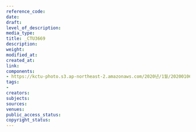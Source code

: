 ```yaml
---
reference_code: 
date: 
draft: 
level_of_description: 
media_type: 
title: _CTU3669
description: 
weight: 
modified_at: 
created_at: 
link: 
components:
- https://kctu-photo.s3.ap-northeast-2.amazonaws.com/2020년/1월/20200106_마사회+고+문중원+기수+죽음의+진상규명과+책임자+처벌+위한+시민대책위원회+청와대+상여+행진/_CTU3669.jpg
tags:
- 
creators: 
subjects: 
sources: 
venues: 
public_access_status: 
copyright_status: 
---
```

